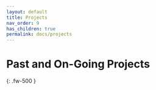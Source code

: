 ```yaml
---
layout: default
title: Projects
nav_order: 9
has_children: true
permalink: docs/projects
---
```


# Past and On-Going Projects
{: .fw-500 }
